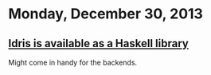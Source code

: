 # Monday, December 30, 2013

## [Idris is available as a Haskell library](http://brianmckenna.org/blog/idris_library)

Might come in handy for the backends.
